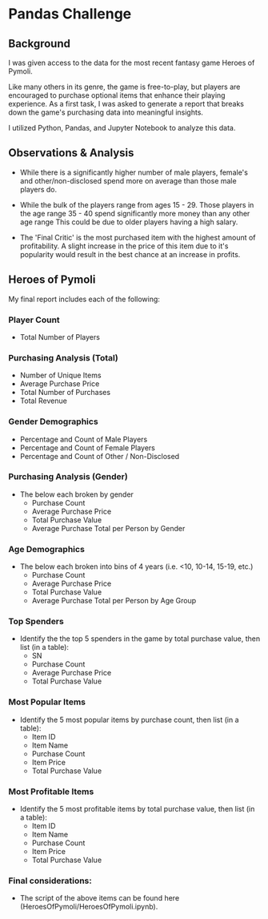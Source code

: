 # Pandas Challenge

## Background

I was given access to the data for the most recent fantasy game Heroes of Pymoli.

Like many others in its genre, the game is free-to-play, but players are encouraged to purchase optional items that enhance their playing experience. As a first task, I was asked to generate a report that breaks down the game's purchasing data into meaningful insights.

I utilized Python, Pandas, and Jupyter Notebook to analyze this data.

## Observations & Analysis
* While there is a significantly higher number of male players, female's and other/non-disclosed spend more on average than those male players do.

* While the bulk of the players range from ages 15 - 29. Those players in the age range 35 - 40 spend significantly more money than any other age range This could be due to older players having a high salary.

* The 'Final Critic' is the most purchased item with the highest amount of profitability. A slight increase in the price of this item due to it's popularity would result in the best chance at an increase in profits.

## Heroes of Pymoli

My final report includes each of the following:

### Player Count

* Total Number of Players

### Purchasing Analysis (Total)

* Number of Unique Items
* Average Purchase Price
* Total Number of Purchases
* Total Revenue

### Gender Demographics

* Percentage and Count of Male Players
* Percentage and Count of Female Players
* Percentage and Count of Other / Non-Disclosed

### Purchasing Analysis (Gender)

* The below each broken by gender
  * Purchase Count
  * Average Purchase Price
  * Total Purchase Value
  * Average Purchase Total per Person by Gender

### Age Demographics

* The below each broken into bins of 4 years (i.e. &lt;10, 10-14, 15-19, etc.)
  * Purchase Count
  * Average Purchase Price
  * Total Purchase Value
  * Average Purchase Total per Person by Age Group

### Top Spenders

* Identify the the top 5 spenders in the game by total purchase value, then list (in a table):
  * SN
  * Purchase Count
  * Average Purchase Price
  * Total Purchase Value

### Most Popular Items

* Identify the 5 most popular items by purchase count, then list (in a table):
  * Item ID
  * Item Name
  * Purchase Count
  * Item Price
  * Total Purchase Value

### Most Profitable Items

* Identify the 5 most profitable items by total purchase value, then list (in a table):
  * Item ID
  * Item Name
  * Purchase Count
  * Item Price
  * Total Purchase Value

### Final considerations:

* The script of the above items can be found here (HeroesOfPymoli/HeroesOfPymoli.ipynb).



